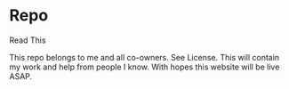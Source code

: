 # Repo

Read This

This repo belongs to me and all co-owners. See License.
This will contain my work and help from people I know.
With hopes this website will be live ASAP.
